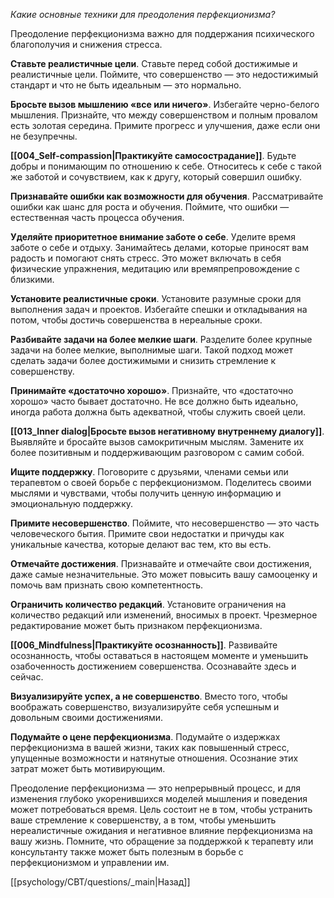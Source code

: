 *Какие основные техники для преодоления перфекционизма?*

Преодоление перфекционизма важно для поддержания психического благополучия и снижения стресса.

**Ставьте реалистичные цели**. Ставьте перед собой достижимые и реалистичные цели. Поймите, что совершенство — это недостижимый стандарт и что не быть идеальным — это нормально.

**Бросьте вызов мышлению «все или ничего»**. Избегайте черно-белого мышления. Признайте, что между совершенством и полным провалом есть золотая середина. Примите прогресс и улучшения, даже если они не безупречны.

**[[004_Self-compassion|Практикуйте самосострадание]]**. Будьте добры и понимающим по отношению к себе. Относитесь к себе с такой же заботой и сочувствием, как к другу, который совершил ошибку.

**Признавайте ошибки как возможности для обучения**. Рассматривайте ошибки как шанс для роста и обучения. Поймите, что ошибки — естественная часть процесса обучения.

**Уделяйте приоритетное внимание заботе о себе**. Уделите время заботе о себе и отдыху. Занимайтесь делами, которые приносят вам радость и помогают снять стресс. Это может включать в себя физические упражнения, медитацию или времяпрепровождение с близкими.

**Установите реалистичные сроки**. Установите разумные сроки для выполнения задач и проектов. Избегайте спешки и откладывания на потом, чтобы достичь совершенства в нереальные сроки.

**Разбивайте задачи на более мелкие шаги**. Разделите более крупные задачи на более мелкие, выполнимые шаги. Такой подход может сделать задачи более достижимыми и снизить стремление к совершенству.

**Принимайте «достаточно хорошо»**. Признайте, что «достаточно хорошо» часто бывает достаточно. Не все должно быть идеально, иногда работа должна быть адекватной, чтобы служить своей цели.

**[[013_Inner dialog|Бросьте вызов негативному внутреннему диалогу]]**. Выявляйте и бросайте вызов самокритичным мыслям. Замените их более позитивным и поддерживающим разговором с самим собой.

**Ищите поддержку**. Поговорите с друзьями, членами семьи или терапевтом о своей борьбе с перфекционизмом. Поделитесь своими мыслями и чувствами, чтобы получить ценную информацию и эмоциональную поддержку.

**Примите несовершенство**. Поймите, что несовершенство — это часть человеческого бытия. Примите свои недостатки и причуды как уникальные качества, которые делают вас тем, кто вы есть.

**Отмечайте достижения**. Признавайте и отмечайте свои достижения, даже самые незначительные. Это может повысить вашу самооценку и помочь вам признать свою компетентность.

**Ограничить количество редакций**. Установите ограничения на количество редакций или изменений, вносимых в проект. Чрезмерное редактирование может быть признаком перфекционизма.

**[[006_Mindfulness|Практикуйте осознанность]]**. Развивайте осознанность, чтобы оставаться в настоящем моменте и уменьшить озабоченность достижением совершенства. Осознавайте здесь и сейчас.

**Визуализируйте успех, а не совершенство**. Вместо того, чтобы воображать совершенство, визуализируйте себя успешным и довольным своими достижениями.

**Подумайте о цене перфекционизма**. Подумайте о издержках перфекционизма в вашей жизни, таких как повышенный стресс, упущенные возможности и натянутые отношения. Осознание этих затрат может быть мотивирующим.

Преодоление перфекционизма — это непрерывный процесс, и для изменения глубоко укоренившихся моделей мышления и поведения может потребоваться время. Цель состоит не в том, чтобы устранить ваше стремление к совершенству, а в том, чтобы уменьшить нереалистичные ожидания и негативное влияние перфекционизма на вашу жизнь. Помните, что обращение за поддержкой к терапевту или консультанту также может быть полезным в борьбе с перфекционизмом и управлении им.

[[psychology/CBT/questions/_main|Назад]]
